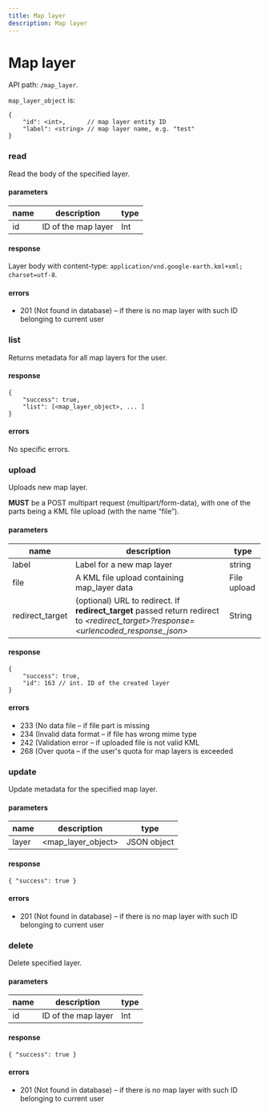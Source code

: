 ```yaml
---
title: Map layer
description: Map layer
---
```


# Map layer

API path: `/map_layer`.

`map_layer_object` is:
```json5
{
    "id": <int>,      // map layer entity ID
    "label": <string> // map layer name, e.g. "test"
}
```

### read
Read the body of the specified layer.

#### parameters
name | description | type
--- | --- | ---
id | ID of the map layer | Int

#### response
Layer body with content-type: `application/vnd.google-earth.kml+xml; charset=utf-8`.

#### errors
* 201 (Not found in database) – if there is no map layer with such ID belonging to current user

### list
Returns metadata for all map layers for the user.

#### response
```json5
{
    "success": true,
    "list": [<map_layer_object>, ... ]
}
```

#### errors
No specific errors.

### upload
Uploads new map layer.

**MUST** be a POST multipart request (multipart/form-data), with one of the parts being a KML file upload (with the name “file”).

#### parameters
name | description | type
--- | --- | ---
label | Label for a new map layer | string
file | A KML file upload containing map_layer data | File upload
redirect_target | (optional) URL to redirect. If **redirect_target** passed return redirect to *&lt;redirect_target&gt;?response=&lt;urlencoded_response_json&gt;* | String


#### response
```json5
{
    "success": true,
    "id": 163 // int. ID of the created layer
}
```

#### errors
* 233 (No data file – if file part is missing
* 234 (Invalid data format – if file has wrong mime type
* 242 (Validation error – if uploaded file is not valid KML
* 268 (Over quota – if the user's quota for map layers is exceeded

### update
Update metadata for the specified map layer.

#### parameters
name | description | type
--- | --- | ---
layer | &lt;map_layer_object&gt; | JSON object

#### response
```json5
{ "success": true }
```

#### errors
* 201 (Not found in database) – if there is no map layer with such ID belonging to current user

### delete
Delete specified layer.

#### parameters
name | description | type
--- | --- | ---
id | ID of the map layer | Int

#### response
```json5
{ "success": true }
```

#### errors
* 201 (Not found in database) – if there is no map layer with such ID belonging to current user

